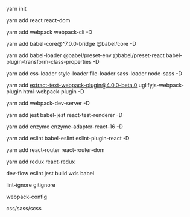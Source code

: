 yarn init

yarn add react react-dom

yarn add webpack webpack-cli -D

yarn add babel-core@^7.0.0-bridge @babel/core -D

yarn add babel-loader @babel/preset-env @babel/preset-react babel-plugin-transform-class-properties -D

yarn add css-loader style-loader file-loader sass-loader node-sass -D

yarn add extract-text-webpack-plugin@4.0.0-beta.0 uglifyjs-webpack-plugin html-webpack-plugin -D

yarn add webpack-dev-server -D

yarn add jest babel-jest react-test-renderer -D

yarn add enzyme enzyme-adapter-react-16 -D

yarn add eslint babel-eslint eslint-plugin-react -D

yarn add react-router react-router-dom

yarn add redux react-redux

dev-flow
eslint
jest
build
wds
babel

lint-ignore
gitignore

webpack-config

css/sass/scss